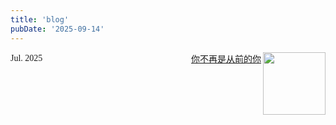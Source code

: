 ```yaml
---
title: 'blog'
pubDate: '2025-09-14'
---
```



<style>
body {
    font-family: "Times New Roman", Times, serif;
}
</style>
<img src="/og/qmian.png" width="100" align="right" />
<div style="display: flex; justify-content: space-between; align-items: center;">
    <div style="text-align: left;">Jul. 2025</div>
    <div style="text-align: right;">
        <a href="/blogs/你不再是从前的你/" target="_blank" style="margin-left: 10px;">你不再是从前的你</b></a>
    </div>
</div>